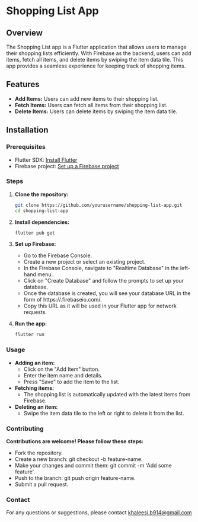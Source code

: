 # Shopping List App

## Overview
The Shopping List app is a Flutter application that allows users to manage their shopping lists efficiently. With Firebase as the backend, users can add items, fetch all items, and delete items by swiping the item data tile. This app provides a seamless experience for keeping track of shopping items.

## Features
- **Add Items:** Users can add new items to their shopping list.
- **Fetch Items:** Users can fetch all items from their shopping list.
- **Delete Items:** Users can delete items by swiping the item data tile.

## Installation

### Prerequisites
- Flutter SDK: [Install Flutter](https://flutter.dev/docs/get-started/install)
- Firebase project: [Set up a Firebase project](https://firebase.google.com/docs/web/setup)

### Steps
1. **Clone the repository:**
   ```bash
   git clone https://github.com/yourusername/shopping-list-app.git
   cd shopping-list-app
   
2. **Install dependencies:**
    ```bash
   flutter pub get
   
3. **Set up Firebase:**
   - Go to the Firebase Console.
   - Create a new project or select an existing project.
   - In the Firebase Console, navigate to "Realtime Database" in the left-hand menu.
   - Click on "Create Database" and follow the prompts to set up your database.
   - Once the database is created, you will see your database URL in the form of https://<your-database-name>.firebaseio.com/.
   - Copy this URL as it will be used in your Flutter app for network requests.

4. **Run the app:**
    ```bash
   flutter run
   
### Usage
- **Adding an item:**
    - Click on the "Add Item" button.
    - Enter the item name and details.
    - Press "Save" to add the item to the list.
- **Fetching items:**
    - The shopping list is automatically updated with the latest items from Firebase.
- **Deleting an item:**
    - Swipe the item data tile to the left or right to delete it from the list.

### Contributing
**Contributions are welcome! Please follow these steps:**
  - Fork the repository.
  - Create a new branch: git checkout -b feature-name.
  - Make your changes and commit them: git commit -m 'Add some feature'.
  - Push to the branch: git push origin feature-name.
  - Submit a pull request.

### Contact
For any questions or suggestions, please contact khaleesi.b914@gmail.com